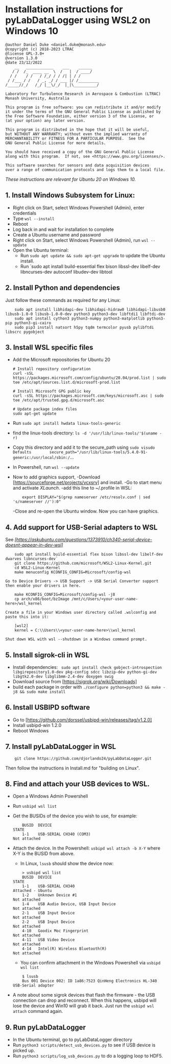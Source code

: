 # Installation instructions for pyLabDataLogger using WSL2 on Windows 10

    @author Daniel Duke <daniel.duke@monash.edu>
    @copyright (c) 2018-2023 LTRAC
    @license GPL-3.0+
    @version 1.3.0
    @date 23/12/2022
        __   ____________    ___    ______    
       / /  /_  ____ __  \  /   |  / ____/    
      / /    / /   / /_/ / / /| | / /         
     / /___ / /   / _, _/ / ___ |/ /_________ 
    /_____//_/   /_/ |__\/_/  |_|\__________/ 

    Laboratory for Turbulence Research in Aerospace & Combustion (LTRAC)
    Monash University, Australia

    This program is free software: you can redistribute it and/or modify
    it under the terms of the GNU General Public License as published by
    the Free Software Foundation, either version 3 of the License, or
    (at your option) any later version.

    This program is distributed in the hope that it will be useful,
    but WITHOUT ANY WARRANTY; without even the implied warranty of
    MERCHANTABILITY or FITNESS FOR A PARTICULAR PURPOSE.  See the
    GNU General Public License for more details.

    You should have received a copy of the GNU General Public License
    along with this program.  If not, see <https://www.gnu.org/licenses/>.

    This software searches for sensors and data acquisition devices
    over a range of communication protocols and logs them to a local file.


*These instructions are relevant for Ubuntu 20 on Windows 10.*

## 1. Install Windows Subsystem for Linux:

- Right click on Start, select Windows Powershell (Admin), enter credentials
- Type `wsl --install` 
- Reboot
- Log back in and wait for installation to complete
- Create a Ubuntu username and password
- Right click on Start, select Windows Powershell (Admin), run `wsl --update`
- Open the Ubuntu terminal:
	- Run `sudo apt update && sudo apt-get upgrade` to update the Ubuntu install.
    - Run `sudo apt install build-essential flex bison libssl-dev libelf-dev libncurses-dev autoconf libudev-dev libtool

## 2. Install Python and dependencies

Just follow these commands as required for any Linux:

```
	sudo apt install libhidapi-dev libhidapi-hidraw0 libhidapi-libusb0 libusb-1.0-0 libusb-1.0-0-dev python3 python3-dev libftdi1 libftdi-dev
	sudo apt install cython3 python3-numpy python3-matplotlib python3-pip python3-gi-cairo
	sudo pip3 install natsort h5py tqdm termcolor pyusb pylibftdi libscrc pygobject
```

## 3. Install WSL specific files

- Add the Microsoft repoositories for Ubuntu 20
	```
	# Install repository configuration
	curl -sSL https://packages.microsoft.com/config/ubuntu/20.04/prod.list | sudo tee /etc/apt/sources.list.d/microsoft-prod.list

	# Install Microsoft GPG public key
	curl -sSL https://packages.microsoft.com/keys/microsoft.asc | sudo tee /etc/apt/trusted.gpg.d/microsoft.asc

	# Update package index files
	sudo apt-get update
	```
	
- Run `sudo apt install hwdata linux-tools-generic `
- find the linux-tools directory: `ls -d '/usr/lib/linux-tools/'$(uname -r)`
- Copy this directory and add it to the secure_path using `sudo visudo`
	`Defaults        secure_path="/usr/lib/linux-tools/5.4.0-91-generic:/usr/local/sbin:/`...
- In Powershell, run `wsl --update`

- Now to add graphics support,
	-Download [https://sourceforge.net/projects/vcxsrv] and install.
	-Go to start menu and activate *XLaunch*.
	-add this line to ~/.profile in WSL:
	```
		export DISPLAY="$(grep nameserver /etc/resolv.conf | sed 's/nameserver //'):0"
	```
	-Close and re-open the Ubuntu window. Now you can have graphics.

## 4. Add support for USB-Serial adapters to WSL

See *[https://askubuntu.com/questions/1373910/ch340-serial-device-doesnt-appear-in-dev-wsl]*

```
	sudo apt install build-essential flex bison libssl-dev libelf-dev dwarves libncurses-dev`
	git clone https://github.com/microsoft/WSL2-Linux-Kernel.git
	cd WSL2-Linux-Kernel
	make menuconfig KCONFIG_CONFIG=Microsoft/config-wsl
```
	
	Go to Device Drivers -> USB Support -> USB Serial Converter support then enable your drivers in here.

```	
	make KCONFIG_CONFIG=Microsoft/config-wsl -j8
	cp arch/x86/boot/bzImage /mnt/c/Users/<your-user-name-here>/wsl_kernel
```
	
	Create a file in your Windows user directory called .wslconfig and paste this into it:

```
	[wsl2]
	kernel = C:\\Users\\<your-user-name-here>\\wsl_kernel
```	
	Shut down WSL with wsl --shutdown in a Windows command prompt.


## 5. Install sigrok-cli in WSL

- Install dependencies: ` sudo apt install check gobject-introspection libgirepository1.0-dev pkg-config sdcc libzip-dev python-gi-dev libgtk2.0-dev libglibmm-2.4-dev doxygen swig`
- Download source from [https://sigrok.org/wiki/Downloads]
- build each package in order with `./configure python=python3 && make -j8 && sudo make install`


## 6. Install USBIPD software

- Go to [https://github.com/dorssel/usbipd-win/releases/tag/v1.2.0]
- Install usbipd-win 1.2.0
- Reboot Windows

## 7. Install pyLabDataLogger in WSL

```
	git clone https://github.com/djorlando24/pyLabDataLogger.git
```

Then follow the instructions in Install.md for "building on Linux".

## 8. Find and attach your USB devices to WSL.
 
- Open a Windows Admin Powershell
- Run `usbipd wsl list`
- Get the BUSIDs of the device you wish to use, for example:
	```	PS C:\Windows\system32> usbipd wsl list
		BUSID  DEVICE                                                        STATE
		1-1    USB-SERIAL CH340 (COM3)                                       Not attached
	```
- Attach the device. In the Powershell:
	`usbipd wsl attach -b X-Y`  where X-Y is the BUSID from above.
	
	- In Linux, `lsusb` should show the device now:
	```
		> usbipd wsl list
		BUSID  DEVICE                                                        STATE
		1-1    USB-SERIAL CH340                                              Attached - Ubuntu
		1-2    Unknown Device #1                                             Not attached
		1-4    USB Audio Device, USB Input Device                            Not attached
		2-1    USB Input Device                                              Not attached
		2-2    USB Input Device                                              Not attached
		4-10   Goodix Moc Fingerprint                                        Not attached
		4-11   USB Video Device                                              Not attached
		4-14   Intel(R) Wireless Bluetooth(R)                                Not attached
	```

	- You can confirm attachment in the Windows Powershell via `usbipd wsl list`
	```
		$ lsusb
		Bus 001 Device 002: ID 1a86:7523 QinHeng Electronics HL-340 USB-Serial adapter
	```

- A note about some sigrok devices that flash the firmware - the USB connection can drop and reconnect.
	When this happens, usbipd will lose the device and Win10 will grab it back.
	Just run the `usbipd wsl attach` command again.

## 9. Run pyLabDataLogger

- In the Ubuntu terminal, go to pyLabDataLogger directory
- Run `python3 scripts/detect_usb_devices.py` to see if USB device is picked up.
- Run `python3 scripts/log_usb_devices.py` to do a logging loop to HDF5.
